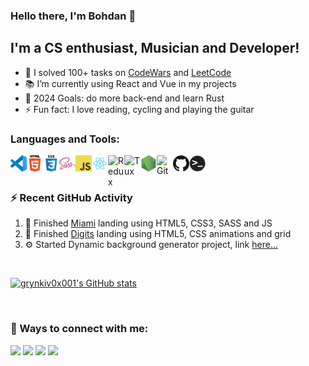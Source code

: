 ### Hello there, I'm Bohdan 👋

## I'm a CS enthusiast, Musician and Developer!

- 💪 I solved 100+ tasks on [CodeWars][codewars] and [LeetCode][leetcode]
- 📚 I’m currently using React and Vue in my projects
- 🚩 2024 Goals: do more back-end and learn Rust
- ⚡ Fun fact: I love reading, cycling and playing the guitar

### Languages and Tools:

<img align="left" alt="Visual Studio Code" width="26px" src="https://raw.githubusercontent.com/github/explore/80688e429a7d4ef2fca1e82350fe8e3517d3494d/topics/visual-studio-code/visual-studio-code.png" />
<img align="left" alt="HTML5" width="26px" src="https://raw.githubusercontent.com/github/explore/80688e429a7d4ef2fca1e82350fe8e3517d3494d/topics/html/html.png" />
<img align="left" alt="CSS3" width="26px" src="https://raw.githubusercontent.com/github/explore/80688e429a7d4ef2fca1e82350fe8e3517d3494d/topics/css/css.png" />
<img align="left" alt="Sass" width="26px" src="https://raw.githubusercontent.com/github/explore/80688e429a7d4ef2fca1e82350fe8e3517d3494d/topics/sass/sass.png" />
<img align="left" alt="JavaScript" width="26px" src="https://raw.githubusercontent.com/github/explore/80688e429a7d4ef2fca1e82350fe8e3517d3494d/topics/javascript/javascript.png" />
<img align="left" alt="React" width="26px" src="https://raw.githubusercontent.com/github/explore/80688e429a7d4ef2fca1e82350fe8e3517d3494d/topics/react/react.png" />
<img align="left" alt="Redux" width="26px" src="https://img.icons8.com/color/48/000000/redux.png"/>
<img align="left" alt="Tux" width="26px" src="https://img.icons8.com/color/48/000000/linux--v1.png"/>
<img align="left" alt="Node.js" width="26px" src="https://raw.githubusercontent.com/github/explore/80688e429a7d4ef2fca1e82350fe8e3517d3494d/topics/nodejs/nodejs.png" />
<img align="left" alt="Git" width="26px" src="https://img.icons8.com/color/48/000000/git.png"/>
<img align="left" alt="GitHub" width="26px" src="https://raw.githubusercontent.com/github/explore/78df643247d429f6cc873026c0622819ad797942/topics/github/github.png" />
<img align="left" alt="Terminal" width="26px" src="https://raw.githubusercontent.com/github/explore/80688e429a7d4ef2fca1e82350fe8e3517d3494d/topics/terminal/terminal.png" />

<br />
<br />

### ⚡ Recent GitHub Activity
  
1. 🚩 Finished [Miami][miami] landing using HTML5, CSS3, SASS and JS
2. 🚩 Finished [Digits][digits] landing using HTML5, CSS animations and grid
3. ⚙️ Started Dynamic background generator project, link [here...][dbg]

<br />

[![grynkiv0x001's GitHub stats](https://github-readme-stats.vercel.app/api?username=grynkiv0x001)](https://github.com/grynkiv0x001/github-readme-stats)

<br />

### 🚀 Ways to connect with me:
[<img src="https://img.icons8.com/color/48/000000/telegram-app--v1.png"/>][telegram]
[<img src="https://img.icons8.com/color/48/000000/facebook-new.png"/>][facebook]
[<img src="https://img.icons8.com/color/48/000000/linkedin-circled--v1.png"/>][linkedin]
[<img src="https://img.icons8.com/color/48/000000/skype--v1.png"/>][skype]

[telegram]: https://t.me/grynkiv0x001
[facebook]: https://facebook.com/bohdan.hrynkiv/
[skype]: https://join.skype.com/invite/diJK4Ch14cYw
[linkedin]: https://www.linkedin.com/in/bohdan-hrynkiv-47906614a/
[codewars]: https://www.codewars.com/users/grynkiv0x001
[leetcode]: https://leetcode.com/grynkiv0x001/
[dbg]: https://github.com/grynkiv0x001/background-generator
[miami]: https://github.com/grynkiv0x001/Miami
[digits]: https://github.com/grynkiv0x001/Digits
